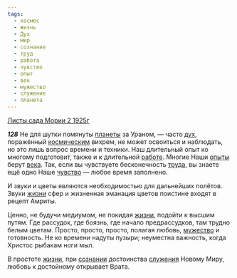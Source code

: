 ```yaml
---
tags:
  - космос
  - жизнь
  - Дух
  - мир
  - сознание
  - труд
  - работа
  - чувство
  - опыт
  - век
  - мужество
  - служение
  - планета
---
```


[Листы сада Мории 2 1925г](/agni/1925)

___128___
Не для шутки помянуты [планеты](/tag/#планета) за Ураном, — часто [дух](/tag/#Дух), поражённый [космическим](/tag/#космос) вихрем, не может освоиться и наблюдать, но это лишь вопрос времени и техники. Наш длительный опыт ко многому подготовит, также и к длительной [работе](/tag/#работа). Многие Наши [опыты](/tag/#опыт) берут [века](/tag/#век). Так, если вы чувствуете бесконечность [труда](/tag/#[труд](/tag/#труд)), вы знаете ещё одно Наше [чувство](/tag/#чувство) — любое время заполнено.   

И звуки и цветы являются необходимостью для дальнейших полётов. Звуки [жизни](/tag/#жизнь) сфер и жизненная эманация цветов поистине входят в рецепт Амриты.   

Ценно, не будучи медиумом, не покидая [жизни](/tag/#жизнь), подойти к высшим путям. Где рассудок, где боязнь, где начало предрассудков, там трудно белым цветам. Просто, просто, просто, полагая любовь, [мужество](/tag/#мужество) и готовность. Не ко времени надуты пузыри; неуместна важность, когда Христос рыбакам ноги мыл.   

В простоте [жизни](/tag/#жизнь), при [сознании](/tag/#сознание) достоинства [служения](/tag/#служение) Новому Миру, любовь к достойному открывает Врата.   

